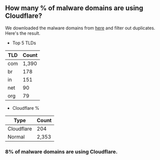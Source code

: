 ## How many % of malware domains are using Cloudflare?


We downloaded the malware domains from [here](https://urlhaus.abuse.ch) and filter out duplicates.
Here's the result.


[//]: # (start replacement)


- Top 5 TLDs

| TLD | Count |
| --- | --- |
| com | 1,390 |
| br | 178 |
| in | 151 |
| net | 90 |
| org | 79 |


- Cloudflare %

| Type | Count |
| --- | --- |
| Cloudflare | 204 |
| Normal | 2,353 |


### 8% of malware domains are using Cloudflare.